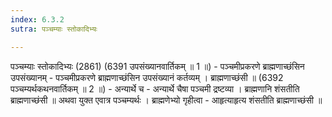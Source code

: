 ```yaml
---
index: 6.3.2
sutra: पञ्चम्याः स्तोकादिभ्यः

---
```

पञ्चम्याः स्तोकादिभ्यः (2861) (6391 उपसंख्यानवार्तिकम् ॥ 1 ॥) - पञ्चमीप्रकरणे ब्राह्मणाच्छंसिन उपसंख्यानम् - पञ्चमीप्रकरणे ब्राह्मणाच्छंसिन उपसंख्यानं कर्तव्यम् । ब्राह्मणाच्छंसी ॥ (6392 पञ्चम्यर्थकथनवार्तिकम् ॥ 2 ॥) - अन्यार्थे च - अन्यार्थे चैषा पञ्चमी द्रष्टव्या । ब्राह्मणानि शंसतीति ब्राह्मणाच्छंसी ॥ अथवा युक्त एवात्र पञ्चम्यर्थः । ब्राह्मणेभ्यो गृहीत्वा  -  आहृत्याहृत्य शंसतीति ब्राह्मणाच्छंसी ॥
